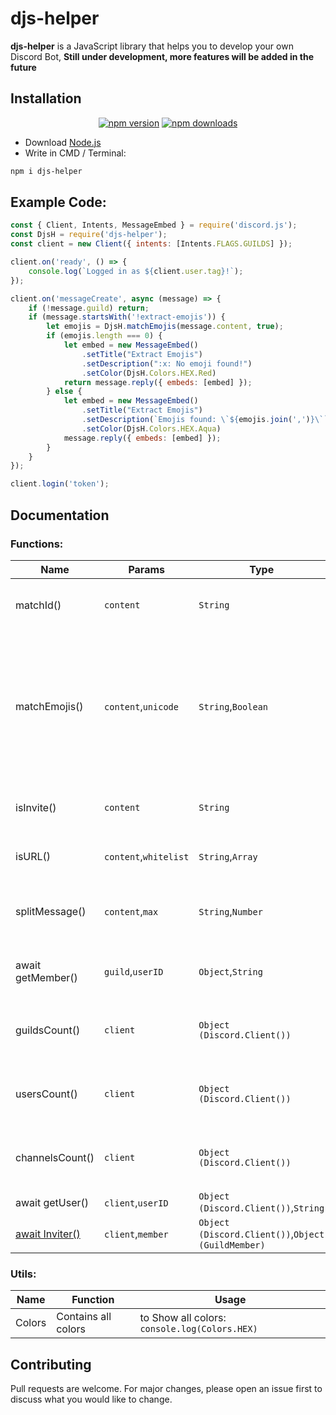# djs-helper
**djs-helper** is a JavaScript library that helps you to develop your own Discord Bot, **Still under development, more features will be added in the future**

## Installation
<div align="center">
    <a href="https://www.npmjs.com/package/djs-helper"><img src="https://img.shields.io/npm/v/djs-helper.svg?maxAge=3600" alt="npm version" /></a>
    <a href="https://www.npmjs.com/package/djs-helper"><img src="https://img.shields.io/npm/dt/djs-helper.svg?maxAge=3600" alt="npm downloads" /></a>
</div>

- Download [Node.js](https://nodejs.org)
- Write in CMD / Terminal:
```bash
npm i djs-helper
```
## Example Code:

```javascript
const { Client, Intents, MessageEmbed } = require('discord.js');
const DjsH = require('djs-helper');
const client = new Client({ intents: [Intents.FLAGS.GUILDS] });

client.on('ready', () => {
    console.log(`Logged in as ${client.user.tag}!`);
});

client.on('messageCreate', async (message) => {
    if (!message.guild) return;
    if (message.startsWith('!extract-emojis')) {
        let emojis = DjsH.matchEmojis(message.content, true);
        if (emojis.length === 0) {
            let embed = new MessageEmbed()
                .setTitle("Extract Emojis")
                .setDescription(":x: No emoji found!")
                .setColor(DjsH.Colors.HEX.Red)
            return message.reply({ embeds: [embed] });
        } else {
            let embed = new MessageEmbed()
                .setTitle("Extract Emojis")
                .setDescription(`Emojis found: \`${emojis.join(',')}\``)
                .setColor(DjsH.Colors.HEX.Aqua)
            message.reply({ embeds: [embed] });
        }
    }
});

client.login('token');
```

## Documentation
### Functions:

 **Name**      | **Params**            | **Type**           | **Function**           | **Returns**                                                                                                 
---------------|-----------------------|--------------------|------------------------|------------------------------------------------------------------------------------
 matchId()     | `content`             | `String`           | `Extract All Discord IDs from content`  | `Array`                                                                    
 matchEmojis() | `content`,`unicode`   | `String`,`Boolean` | `Extract All Discord Emojis from content, If` **unicode** `is` **true** `it will return Unicode emojis too`| `Array`
 isInvite()    | `content`             | `String`           | `Checks if content contains Discord Invites`| `Boolean`                                                        
 isURL()       | `content`,`whitelist` | `String`,`Array`   | `Checks if content contains URLs`| `Boolean`  
 splitMessage()       | `content`,`max` | `String`,`Number`   | `Split string every` max `default: 2000 max`| `Array`
 await getMember()       | `guild`,`userID` | `Object`,`String`   | `Get member from guild using ID`| `Object`/`null`
guildsCount()       | `client` | `Object (Discord.Client())`  | `Get client guilds count (Supports Sharding)`| `Number`       
usersCount()       | `client` | `Object (Discord.Client())`  | `Get client users count (Supports Sharding)` | `Number`        
channelsCount()       | `client` | `Object (Discord.Client())`  | `Get client channels count (Supports Sharding)`| `Number`  
 await getUser()       | `client`,`userID` | `Object (Discord.Client())`,`String`   | `Get user using ID`| `Object`/`null`| `Object`/`null`   
[await Inviter()](https://github.com/Amir-78/djs-helper/blob/master/examples/Inviter.md#await-inviter)       | `client`,`member` | `Object (Discord.Client())`,`Object (GuildMember)`   | `Get used invite`| `Object`                                                   
                                                                                                 
### Utils:

 Name   | Function            | Usage                                    
--------|---------------------|------------------------------------------
 Colors | Contains all colors | to Show all colors: `console.log(Colors.HEX)` 


## Contributing
Pull requests are welcome. For major changes, please open an issue first to discuss what you would like to change.
